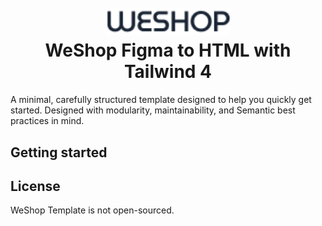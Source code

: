 <h1 align="center" style="position: relative;">
  <br>
    <img src="./assets/weshope_logo.png" alt="logo" width="200">
  <br>
  WeShop Figma to HTML with Tailwind 4
</h1>

A minimal, carefully structured template designed to help you quickly get started. Designed with modularity, maintainability, and Semantic best practices in mind.

## Getting started

## License

WeShop Template is not open-sourced.
